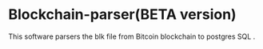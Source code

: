 # Blockchain-parser(BETA version)
This software parsers the blk file from Bitcoin blockchain to postgres SQL . 
